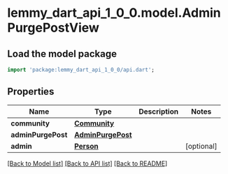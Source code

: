 # lemmy_dart_api_1_0_0.model.AdminPurgePostView

## Load the model package
```dart
import 'package:lemmy_dart_api_1_0_0/api.dart';
```

## Properties
Name | Type | Description | Notes
------------ | ------------- | ------------- | -------------
**community** | [**Community**](Community.md) |  | 
**adminPurgePost** | [**AdminPurgePost**](AdminPurgePost.md) |  | 
**admin** | [**Person**](Person.md) |  | [optional] 

[[Back to Model list]](../README.md#documentation-for-models) [[Back to API list]](../README.md#documentation-for-api-endpoints) [[Back to README]](../README.md)


